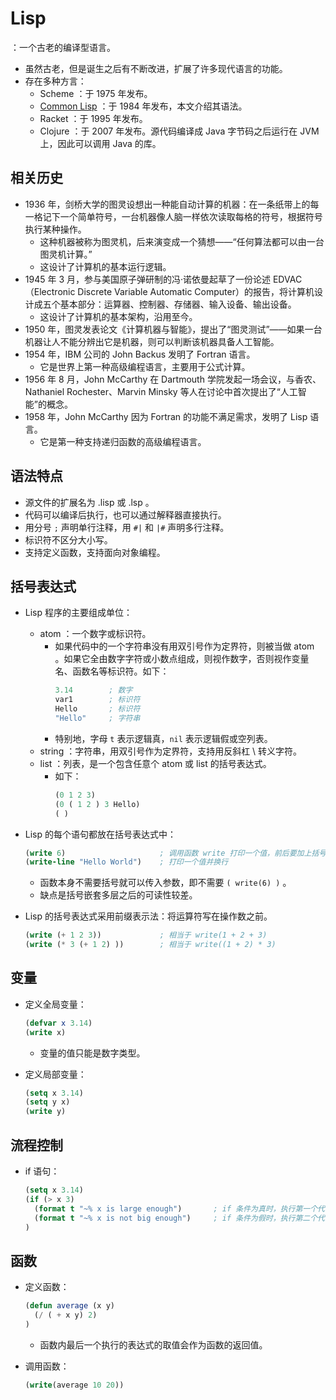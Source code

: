 # Lisp

：一个古老的编译型语言。
- 虽然古老，但是诞生之后有不断改进，扩展了许多现代语言的功能。
- 存在多种方言：
  - Scheme ：于 1975 年发布。
  - [Common Lisp](https://lisp-lang.org/learn/) ：于 1984  年发布，本文介绍其语法。
  - Racket ：于 1995 年发布。
  - Clojure ：于 2007 年发布。源代码编译成 Java 字节码之后运行在 JVM 上，因此可以调用 Java 的库。

## 相关历史

- 1936 年，剑桥大学的图灵设想出一种能自动计算的机器：在一条纸带上的每一格记下一个简单符号，一台机器像人脑一样依次读取每格的符号，根据符号执行某种操作。
  - 这种机器被称为图灵机，后来演变成一个猜想——“任何算法都可以由一台图灵机计算。”
  - 这设计了计算机的基本运行逻辑。
- 1945 年 3 月，参与美国原子弹研制的冯·诺依曼起草了一份论述 EDVAC（Electronic Discrete Variable Automatic Computer）的报告，将计算机设计成五个基本部分：运算器、控制器、存储器、输入设备、输出设备。
  - 这设计了计算机的基本架构，沿用至今。
- 1950 年，图灵发表论文《计算机器与智能》，提出了“图灵测试”——如果一台机器让人不能分辨出它是机器，则可以判断该机器具备人工智能。
- 1954 年，IBM 公司的 John Backus 发明了 Fortran 语言。
  - 它是世界上第一种高级编程语言，主要用于公式计算。
- 1956 年 8 月，John McCarthy 在 Dartmouth 学院发起一场会议，与香农、Nathaniel Rochester、Marvin Minsky 等人在讨论中首次提出了“人工智能”的概念。
- 1958 年，John McCarthy 因为 Fortran 的功能不满足需求，发明了 Lisp 语言。
  - 它是第一种支持递归函数的高级编程语言。

## 语法特点

- 源文件的扩展名为 .lisp 或 .lsp 。
- 代码可以编译后执行，也可以通过解释器直接执行。
- 用分号 `;` 声明单行注释，用 `#|` 和 `|#` 声明多行注释。
- 标识符不区分大小写。
- 支持定义函数，支持面向对象编程。

## 括号表达式

- Lisp 程序的主要组成单位：
  - atom ：一个数字或标识符。
    - 如果代码中的一个字符串没有用双引号作为定界符，则被当做 atom 。如果它全由数字字符或小数点组成，则视作数字，否则视作变量名、函数名等标识符。如下：
      ```lisp
      3.14        ; 数字
      var1        ; 标识符
      Hello       ; 标识符
      "Hello"     ; 字符串
      ```
    - 特别地，字母 `t` 表示逻辑真，`nil` 表示逻辑假或空列表。
  - string ：字符串，用双引号作为定界符，支持用反斜杠 \ 转义字符。
  - list ：列表，是一个包含任意个 atom 或 list 的括号表达式。
    - 如下：
      ```lisp
      (0 1 2 3)
      (0 ( 1 2 ) 3 Hello)
      ( )
      ```

- Lisp 的每个语句都放在括号表达式中：
  ```lisp
  (write 6)                     ; 调用函数 write 打印一个值，前后要加上括号
  (write-line "Hello World")    ; 打印一个值并换行
  ```
  - 函数本身不需要括号就可以传入参数，即不需要 `( write(6) )` 。
  - 缺点是括号嵌套多层之后的可读性较差。

- Lisp 的括号表达式采用前缀表示法：将运算符写在操作数之前。
  ```lisp
  (write (+ 1 2 3))             ; 相当于 write(1 + 2 + 3)
  (write (* 3 (+ 1 2) ))        ; 相当于 write((1 + 2) * 3)
  ```

## 变量

- 定义全局变量：
  ```lisp
  (defvar x 3.14)
  (write x)
  ```
  - 变量的值只能是数字类型。

- 定义局部变量：
  ```lisp
  (setq x 3.14)
  (setq y x)
  (write y)
  ```

## 流程控制

- if 语句：
  ```lisp
  (setq x 3.14)
  (if (> x 3)
    (format t "~% x is large enough")       ; if 条件为真时，执行第一个代码块
    (format t "~% x is not big enough")     ; if 条件为假时，执行第二个代码块
  )
  ```

## 函数

- 定义函数：
  ```lisp
  (defun average (x y)
    (/ ( + x y) 2)
  )
  ```
  - 函数内最后一个执行的表达式的取值会作为函数的返回值。

- 调用函数：
  ```lisp
  (write(average 10 20))
  ```
